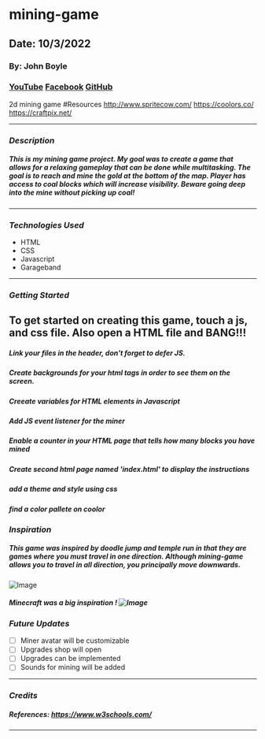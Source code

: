 # mining-game

## Date: 10/3/2022

### By: John Boyle

### [YouTube](https://www.youtube.com/watch?v=GHk33gqBM1c&list=RDGHk33gqBM1c&start_radio=1) [Facebook](https://www.facebook.com) [GitHub](https://github.com/stardust-4/)

2d mining game
#Resources http://www.spritecow.com/ https://coolors.co/ https://craftpix.net/

---

### **_Description_**

##### This is my mining game project. My goal was to create a game that allows for a relaxing gameplay that can be done while multitasking. The goal is to reach and mine the gold at the bottom of the map. Player has access to coal blocks which will increase visibility. Beware going deep into the mine without picking up coal!

---

### **_Technologies Used_**

- HTML
- CSS
- Javascript
- Garageband

---

### **_Getting Started_**

## To get started on creating this game, touch a js, and css file. Also open a HTML file and BANG!!!

##### Link your files in the header, don't forget to defer JS.

##### Create backgrounds for your html tags in order to see them on the screen.

##### Creeate variables for HTML elements in Javascript

##### Add JS event listener for the miner

##### Enable a counter in your HTML page that tells how many blocks you have mined

##### Create second html page named 'index.html' to display the instructions

##### add a theme and style using css

##### find a color pallete on coolor

### **_Inspiration_**

##### This game was inspired by doodle jump and temple run in that they are games where you must travel in one direction. Although mining-game allows you to travel in all direction, you principally move downwards.

![Image](https://is5-ssl.mzstatic.com/image/thumb/PurpleSource112/v4/67/1b/a0/671ba039-93be-9bff-38e4-c4319884639a/8b5fbe85-e155-4480-a168-26e409794e30_3.png/643x0w.jpg)

##### Minecraft was a big inspiration ! ![Image](https://www.familyzone.com/hubfs/Minecraft.jpg)

### **_Future Updates_**

- [ ] Miner avatar will be customizable
- [ ] Upgrades shop will open
- [ ] Upgrades can be implemented
- [ ] Sounds for mining will be added

---

### **_Credits_**

##### References: https://www.w3schools.com/

---
